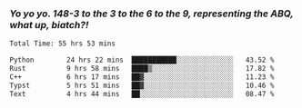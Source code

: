 ### ***Yo yo yo. 148-3 to the 3 to the 6 to the 9, representing the ABQ, what up, biatch?!***

<!--START_SECTION:waka-->

```txt
Total Time: 55 hrs 53 mins

Python        24 hrs 22 mins  ███████████░░░░░░░░░░░░░░   43.52 %
Rust          9 hrs 58 mins   ████▒░░░░░░░░░░░░░░░░░░░░   17.82 %
C++           6 hrs 17 mins   ██▓░░░░░░░░░░░░░░░░░░░░░░   11.23 %
Typst         5 hrs 51 mins   ██▓░░░░░░░░░░░░░░░░░░░░░░   10.46 %
Text          4 hrs 44 mins   ██░░░░░░░░░░░░░░░░░░░░░░░   08.47 %
```

<!--END_SECTION:waka-->

<!--
**AJMC2002/AJMC2002** is a ✨ _special_ ✨ repository because its `README.md` (this file) appears on your GitHub profile.

Here are some ideas to get you started:

- 🔭 I’m currently working on ...
- 🌱 I’m currently learning ...
- 👯 I’m looking to collaborate on ...
- 🤔 I’m looking for help with ...
- 💬 Ask me about ...
- 📫 How to reach me: ...
- 😄 Pronouns: ...
- ⚡ Fun fact: ...
-->

